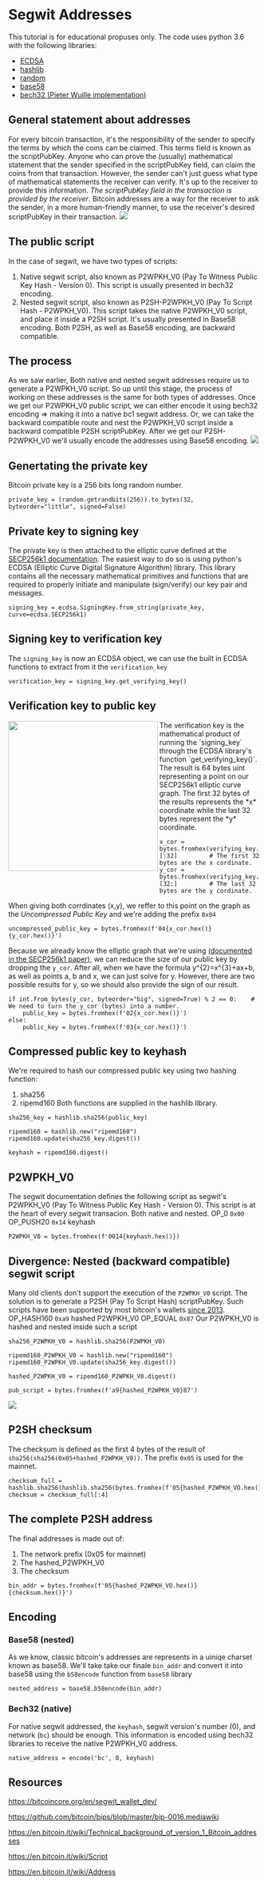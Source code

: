 # Segwit Addresses
This tutorial is for educational propuses only. The code uses python 3.6 with the following libraries:
* [ECDSA](https://github.com/warner/python-ecdsa)
* [hashlib](https://docs.python.org/3.6/library/hashlib.html)
* [random](https://docs.python.org/3.6/library/random.html)
* [base58](https://pypi.org/project/base58/)
* [bech32 (Pieter Wuille implementation)](https://github.com/sipa/bech32/tree/master/ref/python)

## General statement about addresses
For every bitcoin transaction, it's the responsibility of the sender to specify the terms by which the coins can be claimed. This terms field is known as the scriptPubKey. Anyone who can prove the (usually) mathematical statement that the sender specified in the scriptPubKey field, can claim the coins from that transaction. However, the sender can't just guess what type of mathematical statements the receiver can verify. It's up to the receiver to provide this information. *The scriptPubKey field in the transaction is provided by the receiver*.
Bitcoin addresses are a way for the receiver to ask the sender, in a more human-friendly manner, to use the receiver's desired scriptPubKey in their transaction.
<img src="img/types.png">

## The public script
In the case of segwit, we have two types of scripts:
1. Native segwit script, also known as P2WPKH_V0 (Pay To Witness Public Key Hash - Version 0). This script is usually presented in bech32 encoding.
2. Nested segwit script, also known as P2SH-P2WPKH_V0 (Pay To Script Hash - P2WPKH_V0). This script takes the native P2WPKH_V0 script, and place it inside a P2SH script. It's usually presented in Base58 encoding. Both P2SH, as well as Base58 encoding, are backward compatible.

## The process
As we saw earlier, Both native and nested segwit addresses require us to generate a P2WPKH_V0 script. So up until this stage, the process of working on these addresses is the same for both types of addresses. Once we get our P2WPKH_V0 public script, we can either encode it using bech32 encoding => making it into a native bc1 segwit address. Or, we can take the backward compatible route and nest the P2WPKH_V0 script inside a backward compatible P2SH scriptPubKey. After we get our P2SH-P2WPKH_V0 we'll usually encode the addresses using Base58 encoding.
<img src="img/flowchart.png">

## Genertating the private key
Bitcoin private key is a 256 bits long random number.
```
private_key = (random.getrandbits(256)).to_bytes(32, byteorder="little", signed=False)
```

## Private key to signing key
The private key is then attached to the elliptic curve defined at the [SECP256k1 documentation](http://www.secg.org/sec2-v2.pdf). The easiest way to do so is using python's ECDSA (Elliptic Curve Digital Signature Algorithm) library. This library contains all the necessary mathematical primitives and functions that are required to properly initiate and manipulate (sign/verify) our key pair and messages.
```
signing_key = ecdsa.SigningKey.from_string(private_key, curve=ecdsa.SECP256k1)
```

## Signing key to verification key
The `signing_key` is now an ECDSA object, we can use the built in ECDSA functions to extract from it the `verification_key`
```
verification_key = signing_key.get_verifying_key()
```

## Verification key to public key
<img align="left" width="300" height="300" src="img/eccpoint.png">
The verification key is the mathematical product of running the `signing_key` through the ECDSA library's function `get_verifying_key()`. The result is 64 bytes uint representing a point on our SECP256k1 elliptic curve graph. The first 32 bytes of the results represents the *x* coordinate while the last 32 bytes represent the *y* coordinate.

```
x_cor = bytes.fromhex(verifying_key.to_string().hex())[:32]         # The first 32 bytes are the x cordinate.
y_cor = bytes.fromhex(verifying_key.to_string().hex())[32:]         # The last 32 bytes are the y cordinate.
```
When giving both corrdinates (x,y), we reffer to this point on the graph as the *Uncompressed Public Key* and we're adding the prefix `0x04`
```
uncompressed_public_key = bytes.fromhex(f'04{x_cor.hex()}{y_cor.hex()}')
```

Because we already know the elliptic graph that we're using [(documented in the SECP256k1 paper)](http://www.secg.org/sec2-v2.pdf), we can reduce the size of our public key by dropping the `y_cor`. After all, when we have the formula y^{2}=x^{3}+ax+b, as well as points a, b and x, we can just solve for y. However, there are two possible results for y, so we should also provide the sign of our result.
```
if int.from_bytes(y_cor, byteorder="big", signed=True) % 2 == 0:    # We need to turn the y_cor (bytes) into a number.
    public_key = bytes.fromhex(f'02{x_cor.hex()}')
else:
    public_key = bytes.fromhex(f'03{x_cor.hex()}')
```

## Compressed public key to keyhash
We're required to hash our compressed public key using two hashing function:
1. sha256
2. ripemd160
Both functions are supplied in the hashlib library.
```
sha256_key = hashlib.sha256(public_key)

ripemd160 = hashlib.new("ripemd160")
ripemd160.update(sha256_key.digest())

keyhash = ripemd160.digest()
```

## P2WPKH_V0
The segwit documentation defines the following script as segwit's P2WPKH_V0 (Pay To Witness Public Key Hash - Version 0). This script is at the heart of every segwit transacion. Both native and nested.
OP_0 `0x00`
OP_PUSH20 `0x14`
keyhash
```
P2WPKH_V0 = bytes.fromhex(f'0014{keyhash.hex()})
```

## Divergence: Nested (backward compatible) segwit script
Many old clients don't support the execution of the `P2WPKH_V0` script. The solution is to generate a P2SH (Pay To Script Hash) scriptPubKey. Such scripts have been supported by most bitcoin's wallets [since 2013](https://github.com/bitcoin/bips/blob/master/bip-0016.mediawiki
).
OP_HASH160 `0xa9`
hashed P2WPKH_V0
OP_EQUAL `0x87`
Our P2WPKH_V0 is hashed and nested inside such a script
```
sha256_P2WPKH_V0 = hashlib.sha256(P2WPKH_V0)

ripemd160_P2WPKH_V0 = hashlib.new("ripemd160")
ripemd160_P2WPKH_V0.update(sha256_key.digest())

hashed_P2WPKH_V0 = ripemd160_P2WPKH_V0.digest()

pub_script = bytes.fromhex(f'a9{hashed_P2WPKH_V0}87')
```
<img src="img/script.png">

## P2SH checksum
The checksum is defined as the first 4 bytes of the result of `sha256(sha256(0x05+hashed_P2WPKH_V0))`. The prefix `0x05` is used for the mainnet.
```
checksum_full = hashlib.sha256(hashlib.sha256(bytes.fromhex(f'05{hashed_P2WPKH_VO.hex()}')).digest()).digest()
checksum = checksum_full[:4]
```
## The complete P2SH address
The final addresses is made out of:
1. The network prefix (0x05 for mainnet)
2. The hashed_P2WPKH_V0
3. The checksum
```
bin_addr = bytes.fromhex(f'05{hashed_P2WPKH_VO.hex()}{checksum.hex()}')
```
## Encoding
### Base58 (nested)
As we know, classic bitcoin's addresses are represents in a uiniqe charset known as base58. We'll take take our finale `bin_addr` and convert it into base58 using the `b58encode` function from `base58` library
```
nested_address = base58.b58encode(bin_addr)
```

### Bech32 (native)
For native segwit addressed, the `keyhash`, segwit version's number (0), and network (`bc`) should be enough. This information is encoded using bech32 libraries to receive the native P2WPKH_V0 address.
```
native_address = encode('bc', 0, keyhash)
```

## Resources
https://bitcoincore.org/en/segwit_wallet_dev/

https://github.com/bitcoin/bips/blob/master/bip-0016.mediawiki

https://en.bitcoin.it/wiki/Technical_background_of_version_1_Bitcoin_addresses

https://en.bitcoin.it/wiki/Script

https://en.bitcoin.it/wiki/Address

